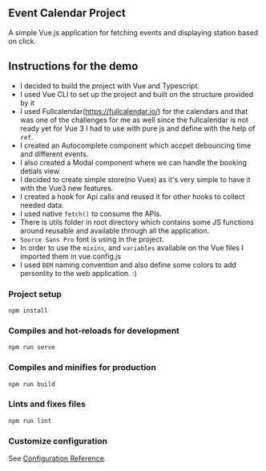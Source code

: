 ## Event Calendar Project

A simple Vue.js application for fetching events and displaying station based on click.

## Instructions for the demo

- I decided to build the project with Vue and Typescript.
- I used Vue CLI to set up the project and built on the structure provided by it
- I used Fullcalendar(https://fullcalendar.io/) for the calendars and that was one of the challenges for me as well since the fullcalendar is not ready yet for Vue 3 I had to use with pure js and define with the help of `ref`.
- I created an Autocomplete component which accpet debouncing time and different events.
- I also created a Modal component where we can handle the booking detials view.
- I decided to create simple store(no Vuex) as it's very simple to have it with the Vue3 new features.
- I created a hook for Api calls and reused it for other hooks to collect needed data.
- I used native `fetch()` to consume the APIs.
- There is utils folder in root directory which contains some JS functions around reusable and available through all the application.
- `Source Sans Pro` font is using in the project.
- In order to use the `mixins`, and `variables` available on the Vue files I imported them in vue.config.js
- I used `BEM` naming convention and also define some colors to add personlity to the web application. :)

### Project setup

```
npm install
```

### Compiles and hot-reloads for development

```
npm run serve
```

### Compiles and minifies for production

```
npm run build
```

### Lints and fixes files

```
npm run lint
```

### Customize configuration

See [Configuration Reference](https://cli.vuejs.org/config/).
